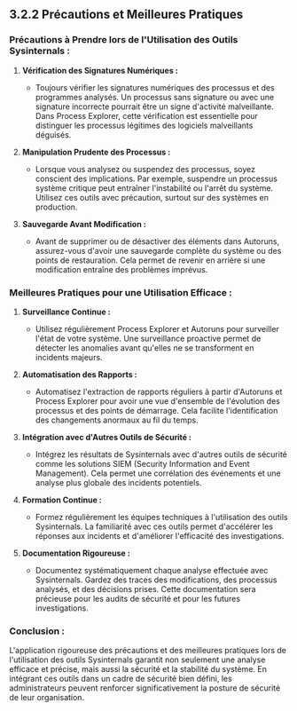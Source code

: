 
## 3.2.2 Précautions et Meilleures Pratiques

### Précautions à Prendre lors de l'Utilisation des Outils Sysinternals :

1. **Vérification des Signatures Numériques :**
   - Toujours vérifier les signatures numériques des processus et des programmes analysés. Un processus sans signature ou avec une signature incorrecte pourrait être un signe d'activité malveillante. Dans Process Explorer, cette vérification est essentielle pour distinguer les processus légitimes des logiciels malveillants déguisés.

2. **Manipulation Prudente des Processus :**
   - Lorsque vous analysez ou suspendez des processus, soyez conscient des implications. Par exemple, suspendre un processus système critique peut entraîner l'instabilité ou l'arrêt du système. Utilisez ces outils avec précaution, surtout sur des systèmes en production.

3. **Sauvegarde Avant Modification :**
   - Avant de supprimer ou de désactiver des éléments dans Autoruns, assurez-vous d'avoir une sauvegarde complète du système ou des points de restauration. Cela permet de revenir en arrière si une modification entraîne des problèmes imprévus.

### Meilleures Pratiques pour une Utilisation Efficace :

1. **Surveillance Continue :**
   - Utilisez régulièrement Process Explorer et Autoruns pour surveiller l'état de votre système. Une surveillance proactive permet de détecter les anomalies avant qu'elles ne se transforment en incidents majeurs.

2. **Automatisation des Rapports :**
   - Automatisez l'extraction de rapports réguliers à partir d'Autoruns et Process Explorer pour avoir une vue d'ensemble de l'évolution des processus et des points de démarrage. Cela facilite l'identification des changements anormaux au fil du temps.

3. **Intégration avec d'Autres Outils de Sécurité :**
   - Intégrez les résultats de Sysinternals avec d'autres outils de sécurité comme les solutions SIEM (Security Information and Event Management). Cela permet une corrélation des événements et une analyse plus globale des incidents potentiels.

4. **Formation Continue :**
   - Formez régulièrement les équipes techniques à l'utilisation des outils Sysinternals. La familiarité avec ces outils permet d'accélérer les réponses aux incidents et d'améliorer l'efficacité des investigations.

5. **Documentation Rigoureuse :**
   - Documentez systématiquement chaque analyse effectuée avec Sysinternals. Gardez des traces des modifications, des processus analysés, et des décisions prises. Cette documentation sera précieuse pour les audits de sécurité et pour les futures investigations.

### Conclusion :
L'application rigoureuse des précautions et des meilleures pratiques lors de l'utilisation des outils Sysinternals garantit non seulement une analyse efficace et précise, mais aussi la sécurité et la stabilité du système. En intégrant ces outils dans un cadre de sécurité bien défini, les administrateurs peuvent renforcer significativement la posture de sécurité de leur organisation.

